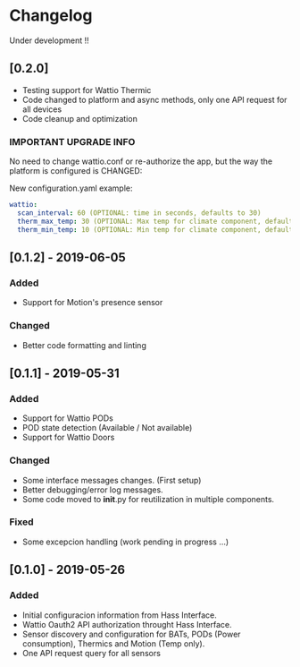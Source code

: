 # Changelog
Under development !!

## [0.2.0]
- Testing support for Wattio Thermic 
- Code changed to platform and async methods, only one API request for all devices
- Code cleanup and optimization

### IMPORTANT UPGRADE INFO 
No need to change wattio.conf or re-authorize the app, but the way the platform is configured is CHANGED:

New configuration.yaml example:

```yaml
wattio:
  scan_interval: 60 (OPTIONAL: time in seconds, defaults to 30)
  therm_max_temp: 30 (OPTIONAL: Max temp for climate component, defaults to 30)  
  therm_min_temp: 10 (OPTIONAL: Min temp for climate component, defaults to 10)
```

## [0.1.2] - 2019-06-05
### Added
- Support for Motion's presence sensor

### Changed
- Better code formatting and linting

## [0.1.1] - 2019-05-31
### Added
- Support for Wattio PODs
- POD state detection (Available / Not available)
- Support for Wattio Doors

### Changed
- Some interface messages changes. (First setup)
- Better debugging/error log messages.
- Some code moved to __init__.py for reutilization in multiple components.

### Fixed
- Some excepcion handling (work pending in progress ...)

## [0.1.0] - 2019-05-26
### Added
- Initial configuracion information from Hass Interface.
- Wattio Oauth2 API authorization throught Hass Interface.
- Sensor discovery and configuration for BATs, PODs (Power consumption), Thermics and Motion (Temp only).
- One API request query for all sensors
